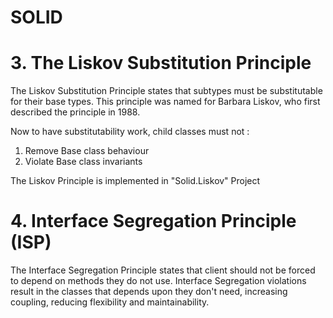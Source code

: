 # SOLID

# 3. The Liskov Substitution Principle
The Liskov Substitution Principle states that subtypes must be substitutable for their base types. 
This principle was named for Barbara Liskov, who first described the principle in 1988.

Now to have substitutability work, child classes must not :
1. Remove Base class behaviour
2. Violate Base class invariants

The Liskov Principle is implemented in "Solid.Liskov" Project

# 4. Interface Segregation Principle (ISP)
The Interface Segregation Principle states that client should not be forced to depend on methods they do not use. Interface Segregation violations result in the classes that depends upon they don't need, increasing coupling, reducing flexibility and maintainability.  
